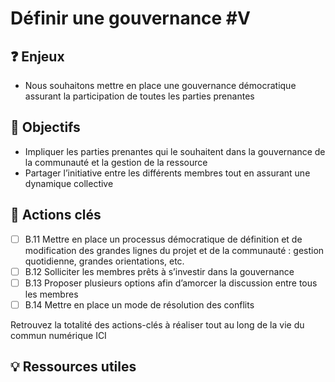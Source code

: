 # Définir une gouvernance \#V

## ❓ Enjeux

* Nous souhaitons mettre en place une gouvernance démocratique assurant la participation de toutes les parties prenantes

## 🎯 Objectifs

* Impliquer les parties prenantes qui le souhaitent dans la gouvernance de la communauté et la gestion de la ressource
* Partager l’initiative entre les différents membres tout en assurant une dynamique collective

## 📑 Actions clés

* [ ] B.11 Mettre en place un processus démocratique de définition et de modification des grandes lignes du projet et de la communauté : gestion quotidienne, grandes orientations, etc.
* [ ] B.12 Solliciter les membres prêts à s’investir dans la gouvernance
* [ ] B.13 Proposer plusieurs options afin d’amorcer la discussion entre tous les membres
* [ ] B.14 Mettre en place un mode de résolution des conflits

Retrouvez la totalité des actions-clés à réaliser tout au long de la vie du commun numérique ICI

## 💡 Ressources utiles

